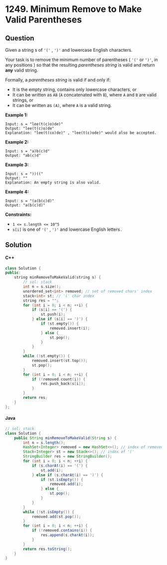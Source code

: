 # 1249. Minimum Remove to Make Valid Parentheses

## Question

Given a string s of `'('` , `')'` and lowercase English characters.

Your task is to remove the minimum number of parentheses ( `'('` or `')'`, in any positions ) so that the resulting _parentheses string_ is valid and return **any** valid string.

Formally, a _parentheses string_ is valid if and only if:

* It is the empty string, contains only lowercase characters, or
* It can be written as `AB` (`A` concatenated with `B`), where `A` and `B` are valid strings, or
* It can be written as `(A)`, where `A` is a valid string.

**Example 1:**

```
Input: s = "lee(t(c)o)de)"
Output: "lee(t(c)o)de"
Explanation: "lee(t(co)de)" , "lee(t(c)ode)" would also be accepted.
```

**Example 2:**

```
Input: s = "a)b(c)d"
Output: "ab(c)d"
```

**Example 3:**

```
Input: s = "))(("
Output: ""
Explanation: An empty string is also valid.
```

**Example 4:**

```
Input: s = "(a(b(c)d)"
Output: "a(b(c)d)"
```

**Constraints:**

* `1 <= s.length <= 10^5`
* `s[i]` is one of `'('` , `')'` and lowercase English letters`.`

## Solution

#### C++

```cpp
class Solution {
public:
    string minRemoveToMakeValid(string s) {
        // sol: stack
        int n = s.size();
        unordered_set<int> removed; // set of removed chars' index
        stack<int> st; // '(' char index
        string res = "";
        for (int i = 0; i < n; ++i) {
            if (s[i] == '(') {
                st.push(i);
            } else if (s[i] == ')') {
                if (st.empty()) {
                    removed.insert(i);
                } else {
                    st.pop();
                }
            }
        }
        while (!st.empty()) {
            removed.insert(st.top());
            st.pop();
        }
        for (int i = 0; i < n; ++i) {
            if (!removed.count(i)) {
                res.push_back(s[i]);
            }
        }
        return res;
    }
};
```

#### Java

```java
// sol: stack
class Solution {
    public String minRemoveToMakeValid(String s) {
        int n = s.length();
        HashSet<Integer> removed = new HashSet<>(); // index of removed char
        Stack<Integer> st = new Stack<>(); // index of '('
        StringBuilder res = new StringBuilder();
        for (int i = 0; i < n; ++i) {
            if (s.charAt(i) == '(') {
                st.add(i);
            } else if (s.charAt(i) == ')') {
                if (st.isEmpty()) {
                    removed.add(i);
                } else {
                    st.pop();
                }
            }
        }
        while (!st.isEmpty()) {
            removed.add(st.pop());
        }
        for (int i = 0; i < n; ++i) {
            if (!removed.contains(i)) {
                res.append(s.charAt(i));
            }
        }
        return res.toString();
    }
}
```

